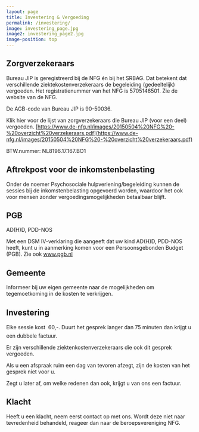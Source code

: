 ```yaml
---
layout: page
title: Investering & Vergoeding
permalink: /investering/
image: investering_page.jpg
image2: investering_page2.jpg
image-position: top
---
```


## Zorgverzekeraars

Bureau JIP is geregistreerd bij de NFG &eacute;n bij het SRBAG. Dat betekent dat verschillende ziektekostenverzekeraars de begeleiding (gedeeltelijk) vergoeden. Het registratienummer van het NFG is 5705146501. Zie de website van de NFG.

De AGB-code van Bureau JIP is 90-50036.

Klik hier voor de lijst van zorgverzekeraars die Bureau JIP (voor een deel) vergoeden. [https://www.de-nfg.nl/images/20150504%20NFG%20-%20overzicht%20verzekeraars.pdf](https://www.de-nfg.nl/images/20150504%20NFG%20-%20overzicht%20verzekeraars.pdf)

 

BTW.nummer: NL8196.17.167.BO1

## Aftrekpost voor de inkomstenbelasting

Onder de noemer Psychosociale hulpverlening/begeleiding kunnen de sessies bij de inkomstenbelasting opgevoerd worden, waardoor het ook voor mensen zonder vergoedingsmogelijkheden betaalbaar blijft.

## PGB

AD(H)D, PDD-NOS

Met een DSM IV-verklaring die aangeeft dat uw kind AD(H)D, PDD-NOS heeft, kunt u in aanmerking komen voor een Persoonsgebonden Budget (PGB). Zie ook www.pgb.nl

## Gemeente

Informeer bij uw eigen gemeente naar de mogelijkheden om tegemoetkoming in de kosten te verkrijgen.

## Investering

Elke sessie kost  60,-. Duurt het gesprek langer dan 75 minuten dan krijgt u een dubbele factuur.

Er zijn verschillende ziektenkostenverzekeraars die ook dit gesprek vergoeden.

Als u een afspraak ruim een dag van tevoren afzegt, zijn de kosten van het gesprek niet voor u.

Zegt u later af, om welke redenen dan ook, krijgt u van ons een factuur.

## Klacht

Heeft u een klacht, neem eerst contact op met ons. Wordt deze niet naar tevredenheid behandeld, reageer dan naar de beroepsvereniging NFG.